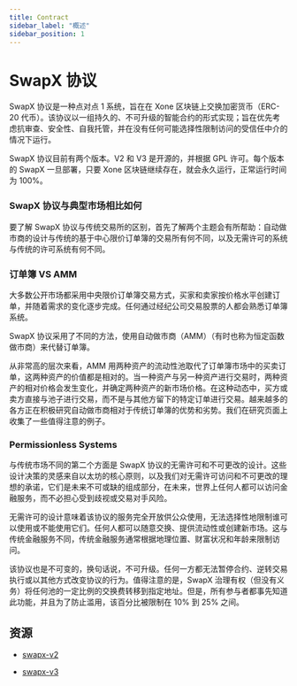 ```yaml
---
title: Contract
sidebar_label: "概述"
sidebar_position: 1
---
```


# SwapX 协议

SwapX 协议是一种点对点 1 系统，旨在在 Xone 区块链上交换加密货币（ERC-20 代币）。该协议以一组持久的、不可升级的智能合约的形式实现；旨在优先考虑抗审查、安全性、自我托管，并在没有任何可能选择性限制访问的受信任中介的情况下运行。

SwapX 协议目前有两个版本。V2 和 V3 是开源的，并根据 GPL 许可。每个版本的 SwapX 一旦部署，只要 Xone 区块链继续存在，就会永久运行，正常运行时间为 100%。

### SwapX 协议与典型市场相比如何

要了解 SwapX 协议与传统交易所的区别，首先了解两个主题会有所帮助：自动做市商的设计与传统的基于中心限价订单簿的交易所有何不同，以及无需许可的系统与传统的许可系统有何不同。

### 订单簿 VS AMM

大多数公开市场都采用中央限价订单簿交易方式，买家和卖家按价格水平创建订单，并随着需求的变化逐步完成。任何通过经纪公司交易股票的人都会熟悉订单簿系统。

SwapX 协议采用了不同的方法，使用自动做市商（AMM）（有时也称为恒定函数做市商）来代替订单簿。

从非常高的层次来看，AMM 用两种资产的流动性池取代了订单簿市场中的买卖订单，这两种资产的价值都是相对的。当一种资产与另一种资产进行交易时，两种资产的相对价格会发生变化，并确定两种资产的新市场价格。在这种动态中，买方或卖方直接与池子进行交易，而不是与其他方留下的特定订单进行交易。越来越多的各方正在积极研究自动做市商相对于传统订单簿的优势和劣势。我们在研究页面上收集了一些值得注意的例子。

### Permissionless Systems

与传统市场不同的第二个方面是 SwapX 协议的无需许可和不可更改的设计。这些设计决策的灵感来自以太坊的核心原则，以及我们对无需许可访问和不可更改的理想的承诺，它们是未来不可或缺的组成部分，在未来，世界上任何人都可以访问金融服务，而不必担心受到歧视或交易对手风险。

无需许可的设计意味着该协议的服务完全开放供公众使用，无法选择性地限制谁可以使用或不能使用它们。任何人都可以随意交换、提供流动性或创建新市场。这与传统金融服务不同，传统金融服务通常根据地理位置、财富状况和年龄来限制访问。

该协议也是不可变的，换句话说，不可升级。任何一方都无法暂停合约、逆转交易执行或以其他方式改变协议的行为。值得注意的是，SwapX 治理有权（但没有义务）将任何池的一定比例的交换费转移到指定地址。但是，所有参与者都事先知道此功能，并且为了防止滥用，该百分比被限制在 10% 到 25% 之间。

## 资源

- [swapx-v2](swapx-v2/overview.md)

- [swapx-v3](swapx-v3/overview.md)
